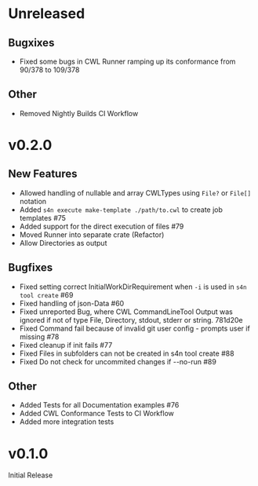 # Unreleased
## Bugxixes
- Fixed some bugs in CWL Runner ramping up its conformance from 90/378 to 109/378

## Other
- Removed Nightly Builds CI Workflow

# v0.2.0
## New Features
- Allowed handling of nullable and array CWLTypes using `File?` or `File[]` notation
- Added `s4n execute make-template ./path/to.cwl` to create job templates #75
- Added support for the direct execution of files #79
- Moved Runner into separate crate (Refactor)
- Allow Directories as output

## Bugfixes
- Fixed setting correct InitialWorkDirRequirement when `-i` is used in `s4n tool create` #69
- Fixed handling of json-Data #60
- Fixed unreported Bug, where CWL CommandLineTool Output was ignored if not of type File, Directory, stdout, stderr or string. 781d20e
- Fixed Command fail because of invalid git user config - prompts user if missing #78
- Fixed cleanup if init fails #77
- Fixed Files in subfolders can not be created in s4n tool create #88
- Fixed Do not check for uncommited changes if --no-run #89

## Other
- Added Tests for all Documentation examples #76
- Added CWL Conformance Tests to CI Workflow
- Added more integration tests

# v0.1.0
Initial Release
